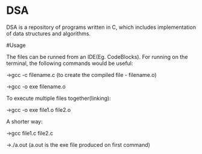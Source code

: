 # DSA
DSA is a repository of programs written in C, which includes implementation of data structures and algorithms.

#Usage

The files can be runned from an IDE(Eg. CodeBlocks).
For running on the terminal, the following commands would be useful:

->gcc -c filename.c (to create the compiled file - filename.o)

->gcc -o exe filename.o

To execute multiple files together(linking):

->gcc -o exe file1.o file2.o

A shorter way:

->gcc file1.c file2.c 

->./a.out  (a.out is the exe file produced on first command)
